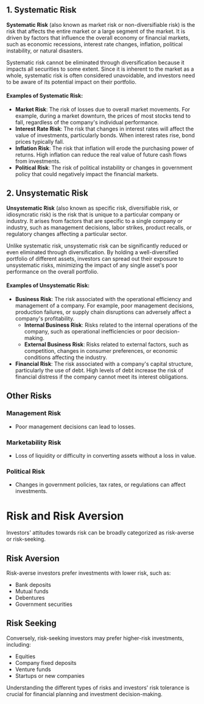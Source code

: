 ## 1. Systematic Risk

**Systematic Risk** (also known as market risk or non-diversifiable risk) is the risk that affects the entire market or a large segment of the market. It is driven by factors that influence the overall economy or financial markets, such as economic recessions, interest rate changes, inflation, political instability, or natural disasters.

Systematic risk cannot be eliminated through diversification because it impacts all securities to some extent. Since it is inherent to the market as a whole, systematic risk is often considered unavoidable, and investors need to be aware of its potential impact on their portfolio.

#### Examples of Systematic Risk:
- **Market Risk**: The risk of losses due to overall market movements. For example, during a market downturn, the prices of most stocks tend to fall, regardless of the company's individual performance.
- **Interest Rate Risk**: The risk that changes in interest rates will affect the value of investments, particularly bonds. When interest rates rise, bond prices typically fall.
- **Inflation Risk**: The risk that inflation will erode the purchasing power of returns. High inflation can reduce the real value of future cash flows from investments.
- **Political Risk**: The risk of political instability or changes in government policy that could negatively impact the financial markets.

## 2. Unsystematic Risk

**Unsystematic Risk** (also known as specific risk, diversifiable risk, or idiosyncratic risk) is the risk that is unique to a particular company or industry. It arises from factors that are specific to a single company or industry, such as management decisions, labor strikes, product recalls, or regulatory changes affecting a particular sector.

Unlike systematic risk, unsystematic risk can be significantly reduced or even eliminated through diversification. By holding a well-diversified portfolio of different assets, investors can spread out their exposure to unsystematic risks, minimizing the impact of any single asset's poor performance on the overall portfolio.

#### Examples of Unsystematic Risk:
- **Business Risk**: The risk associated with the operational efficiency and management of a company. For example, poor management decisions, production failures, or supply chain disruptions can adversely affect a company's profitability.
  - **Internal Business Risk**: Risks related to the internal operations of the company, such as operational inefficiencies or poor decision-making.
  - **External Business Risk**: Risks related to external factors, such as competition, changes in consumer preferences, or economic conditions affecting the industry.
- **Financial Risk**: The risk associated with a company's capital structure, particularly the use of debt. High levels of debt increase the risk of financial distress if the company cannot meet its interest obligations.

## Other Risks

### Management Risk
- Poor management decisions can lead to losses.

### Marketability Risk
- Loss of liquidity or difficulty in converting assets without a loss in value.

### Political Risk
- Changes in government policies, tax rates, or regulations can affect investments.



# Risk and Risk Aversion

Investors' attitudes towards risk can be broadly categorized as risk-averse or risk-seeking.

## Risk Aversion

Risk-averse investors prefer investments with lower risk, such as:


- Bank deposits
- Mutual funds
- Debentures
- Government securities

## Risk Seeking

Conversely, risk-seeking investors may prefer higher-risk investments, including:


- Equities
- Company fixed deposits
- Venture funds
- Startups or new companies

Understanding the different types of risks and investors' risk tolerance is crucial for financial planning and investment decision-making.
